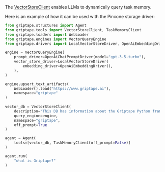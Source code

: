 The [VectorStoreClient](../../reference/griptape/tools/vector_store_client/tool.md) enables LLMs to dynamically query task memory.

Here is an example of how it can be used with the Pincone storage driver:

```python
from griptape.structures import Agent
from griptape.tools import VectorStoreClient, TaskMemoryClient
from griptape.loaders import WebLoader
from griptape.engines import VectorQueryEngine
from griptape.drivers import LocalVectorStoreDriver, OpenAiEmbeddingDriver, OpenAiChatPromptDriver

engine = VectorQueryEngine(
    prompt_driver=OpenAiChatPromptDriver(model="gpt-3.5-turbo"),
    vector_store_driver=LocalVectorStoreDriver(
        embedding_driver=OpenAiEmbeddingDriver(),
    ),
)

engine.upsert_text_artifacts(
    WebLoader().load("https://www.griptape.ai"),
    namespace="griptape"
)
    
vector_db = VectorStoreClient(
    description="This DB has information about the Griptape Python framework",
    query_engine=engine,
    namespace="griptape",
    off_prompt=True
)

agent = Agent(
    tools=[vector_db, TaskMemoryClient(off_prompt=False)]
)

agent.run(
    "what is Griptape?"
)
```
